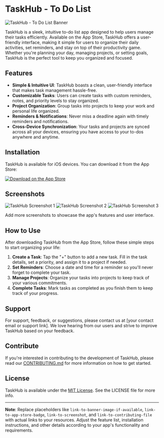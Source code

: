 # TaskHub - To Do List

![TaskHub - To Do List Banner](link-to-banner-image-if-available)

TaskHub is a sleek, intuitive to-do list app designed to help users manage their tasks efficiently. Available on the App Store, TaskHub offers a user-friendly interface, making it simple for users to organize their daily activities, set reminders, and stay on top of their productivity game. Whether you're planning your day, managing projects, or setting goals, TaskHub is the perfect tool to keep you organized and focused.

## Features

- **Simple & Intuitive UI**: TaskHub boasts a clean, user-friendly interface that makes task management hassle-free.
- **Customizable Tasks**: Users can create tasks with custom reminders, notes, and priority levels to stay organized.
- **Project Organization**: Group tasks into projects to keep your work and personal life organized.
- **Reminders & Notifications**: Never miss a deadline again with timely reminders and notifications.
- **Cross-Device Synchronization**: Your tasks and projects are synced across all your devices, ensuring you have access to your to-dos anywhere and anytime.

## Installation

TaskHub is available for iOS devices. You can download it from the App Store:

[![Download on the App Store](link-to-app-store-badge)](https://apps.apple.com/us/app/taskhub-to-do-list/id6449981854)

## Screenshots

![TaskHub Screenshot 1](link-to-screenshot)
![TaskHub Screenshot 2](link-to-screenshot)
![TaskHub Screenshot 3](link-to-screenshot)

Add more screenshots to showcase the app's features and user interface.

## How to Use

After downloading TaskHub from the App Store, follow these simple steps to start organizing your life:

1. **Create a Task**: Tap the "+" button to add a new task. Fill in the task details, set a priority, and assign it to a project if needed.
2. **Set Reminders**: Choose a date and time for a reminder so you'll never forget to complete your task.
3. **Manage Projects**: Organize your tasks into projects to keep track of your various commitments.
4. **Complete Tasks**: Mark tasks as completed as you finish them to keep track of your progress.

## Support

For support, feedback, or suggestions, please contact us at [your contact email or support link]. We love hearing from our users and strive to improve TaskHub based on your feedback.

## Contribute

If you're interested in contributing to the development of TaskHub, please read our [CONTRIBUTING.md](link-to-contributing-file) for more information on how to get started.

## License

TaskHub is available under the [MIT License](LICENSE). See the LICENSE file for more info.

---

**Note**: Replace placeholders like `link-to-banner-image-if-available`, `link-to-app-store-badge`, `link-to-screenshot`, and `link-to-contributing-file` with actual links to your resources. Adjust the feature list, installation instructions, and other details according to your app's functionality and requirements.
